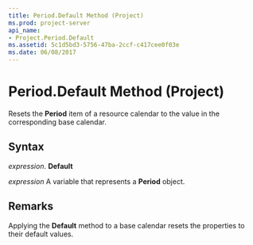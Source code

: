```yaml
---
title: Period.Default Method (Project)
ms.prod: project-server
api_name:
- Project.Period.Default
ms.assetid: 5c1d5bd3-5756-47ba-2ccf-c417cee0f03e
ms.date: 06/08/2017
---
```



# Period.Default Method (Project)

Resets the **Period** item of a resource calendar to the value in the corresponding base calendar.


## Syntax

 _expression_. **Default**

 _expression_ A variable that represents a **Period** object.


## Remarks

Applying the **Default** method to a base calendar resets the properties to their default values.


